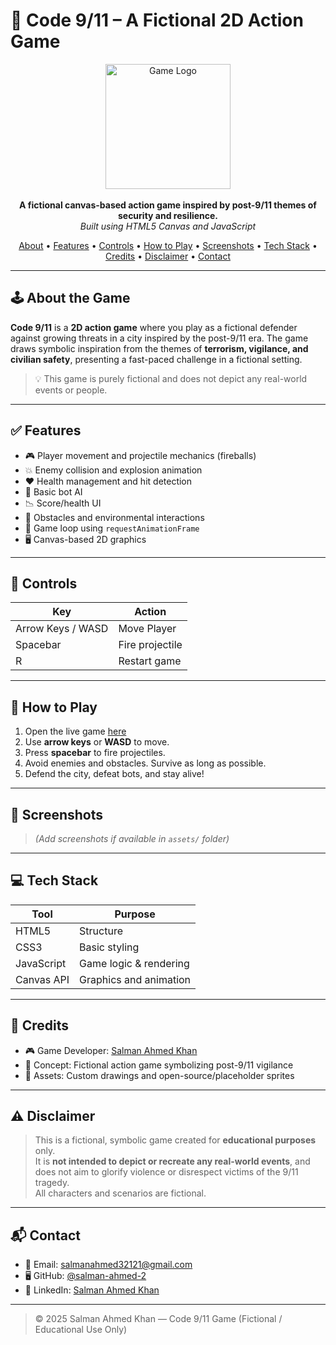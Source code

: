 # 🔫 Code 9/11 – A Fictional 2D Action Game

<div align="center">
  <img src="assets/logo.png" width="200" alt="Game Logo"><br><br>
  <b>A fictional canvas-based action game inspired by post-9/11 themes of security and resilience.</b><br>
  <i>Built using HTML5 Canvas and JavaScript</i>
</div>

<p align="center">
  <a href="#about-the-game">About</a> •
  <a href="#features">Features</a> •
  <a href="#controls">Controls</a> •
  <a href="#how-to-play">How to Play</a> •
  <a href="#screenshots">Screenshots</a> •
  <a href="#tech-stack">Tech Stack</a> •
  <a href="#credits">Credits</a> •
  <a href="#disclaimer">Disclaimer</a> •
  <a href="#contact">Contact</a>
</p>

---

## 🕹️ About the Game

**Code 9/11** is a **2D action game** where you play as a fictional defender against growing threats in a city inspired by the post-9/11 era. The game draws symbolic inspiration from the themes of **terrorism, vigilance, and civilian safety**, presenting a fast-paced challenge in a fictional setting.

> 💡 This game is purely fictional and does not depict any real-world events or people.

---

## ✅ Features

- 🎮 Player movement and projectile mechanics (fireballs)
- 💥 Enemy collision and explosion animation
- ❤️ Health management and hit detection
- 🤖 Basic bot AI
- 📉 Score/health UI
- 🧱 Obstacles and environmental interactions
- 🔁 Game loop using `requestAnimationFrame`
- 🖥️ Canvas-based 2D graphics

---

## 🎯 Controls

| Key       | Action            |
|-----------|-------------------|
| Arrow Keys / WASD | Move Player        |
| Spacebar | Fire projectile    |
| R        | Restart game       |

---

## 🚀 How to Play

1. Open the live game [here](https://salman-ahmed-2.github.io/game-dev__9-11/)
2. Use **arrow keys** or **WASD** to move.
3. Press **spacebar** to fire projectiles.
4. Avoid enemies and obstacles. Survive as long as possible.
5. Defend the city, defeat bots, and stay alive!

---

## 📸 Screenshots

> *(Add screenshots if available in `assets/` folder)*




---

## 💻 Tech Stack

| Tool         | Purpose               |
|--------------|------------------------|
| HTML5        | Structure              |
| CSS3         | Basic styling          |
| JavaScript   | Game logic & rendering |
| Canvas API   | Graphics and animation |

---

## 🙌 Credits

- 🎮 Game Developer: [Salman Ahmed Khan](https://github.com/salman-ahmed-2)
- 🧠 Concept: Fictional action game symbolizing post-9/11 vigilance
- 🎨 Assets: Custom drawings and open-source/placeholder sprites

---

## ⚠️ Disclaimer

> This is a fictional, symbolic game created for **educational purposes** only.  
> It is **not intended to depict or recreate any real-world events**, and does not aim to glorify violence or disrespect victims of the 9/11 tragedy.  
> All characters and scenarios are fictional.

---

## 📬 Contact

- 📧 Email: [salmanahmed32121@gmail.com](mailto:salmanahmed32121@gmail.com)
- 🖥️ GitHub: [@salman-ahmed-2](https://github.com/salman-ahmed-2)
- 💼 LinkedIn: [Salman Ahmed Khan](https://www.linkedin.com/in/salman-ahmed-khan-843240226)

---

> © 2025 Salman Ahmed Khan — Code 9/11 Game (Fictional / Educational Use Only)
